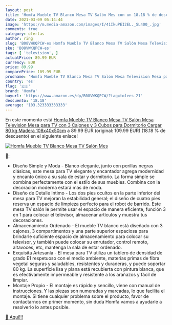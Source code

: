 ```yaml
---
layout: post
title: 'Homfa Mueble TV Blanco Mesa TV Salón Mes con un 18.18 % de descuento'
date: 2021-03-09 05:14:44
image: 'https://m.media-amazon.com/images/I/41IkuPEI2EL._SL400_.jpg'
comments: true
category: ofertas
author: ring
slug: 'B08VWKQPCW-es Homfa Mueble TV Blanco Mesa TV Salón Mesa Television Mesa...'
sku: 'B08VWKQPCW-es'
tags: [ 'television', ]
actualPrice: 89.99 EUR
currency: EUR
price: 89.99
comparePrice: 109.99 EUR
prodname: 'Homfa Mueble TV Blanco Mesa TV Salón Mesa Television Mesa para TV con 3 Cajones y 3 Cubos para Dormitorio Cargar 80 kg Madera 108x40x50cm'
country: 'es'
flag: '🇪🇸'
brand: 'Homfa'
buyurl: 'https://www.amazon.es/dp/B08VWKQPCW/?tag=tolees-21'
descuento: '18.18'
average: '103.323333333333'
---
```


En este momento está [Homfa Mueble TV Blanco Mesa TV Salón Mesa Television Mesa para TV con 3 Cajones y 3 Cubos para Dormitorio Cargar 80 kg Madera 108x40x50cm](https://www.amazon.es/dp/B08VWKQPCW/?tag=tolees-21) a 89.99 EUR (original: 109.99 EUR) (18.18 %  de descuento) en el siguiente enlace!

[![Homfa Mueble TV Blanco Mesa TV Salón Mes](https://m.media-amazon.com/images/I/41IkuPEI2EL._SL400_.jpg)](https://www.amazon.es/dp/B08VWKQPCW/?tag=tolees-21)

🔎:

- Diseño Simple y Moda - Blanco elegante, junto con perillas negras clásicas, este mesa para TV elegante y encantador agrega modernidad y encanto único a su sala de estar y dormitorio. La forma simple se combina perfectamente con el estilo de sus muebles. Combina con la decoración moderna estará más de moda.
- Diseño de Detalle Intimo - Los dos pies ocultos en la parte inferior del mesa para TV mejoran la estabilidad general; el diseño de cuatro pies reserva un espacio de limpieza perfecto para el robot de barrido. Este mesa TV salón le permite usar el espacio de manera eficiente, función 3 en 1 para colocar el televisor, almacenar artículos y muestra tus decoraciones.
- Almacenamiento Ordenado - El mueble TV blanco está diseñado con 3 cajones, 3 compartimentos y una parte superior espaciosa para brindarle suficiente espacio de almacenamiento para colocar su televisor, y también puede colocar su enrutador, control remoto, altavoces, etc, mantenga la sala de estar ordenado.
- Exquisita Artesanía - El mesa para TV utiliza un tablero de densidad de grado E1 respetuoso con el medio ambiente, materias primas de fibra vegetal seguras y saludables, resistentes y duraderas, y puede soportar 80 kg. La superficie lisa y plana está recubierta con pintura blanca, que es efectivamente impermeable y resistente a los arañazos y fácil de limpiar.
- Montaje Propio - El montaje es rápido y sencillo, viene con manual de instrucciones. Y las piezas son numeradas y marcadas, lo que facilita el montaje. Si tiene cualquier problema sobre el producto, favor de contactarnos en primer momento, sin duda Homfa vamos a ayudarle a resolverlo lo antes posible.

[🛒 Aquí!!!](https://www.amazon.es/dp/B08VWKQPCW/?tag=tolees-21)
